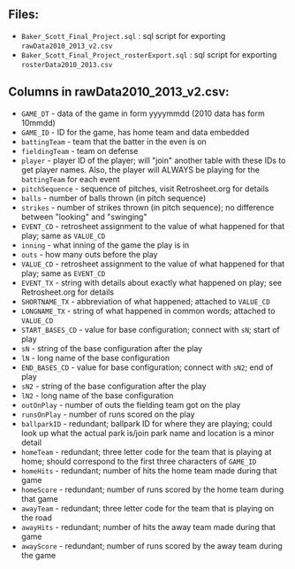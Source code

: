 ## Files:

* `Baker_Scott_Final_Project.sql` : sql script for exporting `rawData2010_2013_v2.csv`
* `Baker_Scott_Final_Project_rosterExport.sql` : sql script for exporting `rosterData2010_2013.csv`


## Columns in rawData2010_2013_v2.csv:
* `GAME_DT` - data of the game in form yyyymmdd (2010 data has form 10mmdd)
* `GAME_ID` - ID for the game, has home team and data embedded
* `battingTeam` - team that the batter in the even is on
* `fieldingTeam` - team on defense
* `player` - player ID of the player; will "join" another table with these IDs to get player names. Also, the player will ALWAYS be playing for the `battingTeam` for each event
* `pitchSequence` - sequence of pitches, visit Retrosheet.org for details
* `balls` - number of balls thrown (in pitch sequence)
* `strikes` - number of strikes thrown (in pitch sequence); no difference between "looking" and "swinging"
* `EVENT_CD` - retrosheet assignment to the value of what happened for that play; same as `VALUE_CD`
* `inning` - what inning of the game the play is in
* `outs` - how many outs before the play
* `VALUE_CD` - retrosheet assignment to the value of what happened for that play; same as `EVENT_CD`
* `EVENT_TX` - string with details about exactly what happened on play; see Retrosheet.org for details
* `SHORTNAME_TX` - abbreviation of what happened; attached to `VALUE_CD`
* `LONGNAME_TX` - string of what happened in common words; attached to `VALUE_CD`
* `START_BASES_CD` - value for base configuration; connect with `sN`; start of play
* `sN` - string of the base configuration after the play
* `lN` - long name of the base configuration
* `END_BASES_CD` - value for base configuration; connect with `sN2`; end of play
* `sN2` - string of the base configuration after the play
* `lN2` - long name of the base configuration
* `outOnPlay` - number of outs the fielding team got on the play
* `runsOnPlay` - number of runs scored on the play
* `ballparkID` - redundant; ballpark ID for where they are playing; could look up what the actual park is/join park name and location is a minor detail
* `homeTeam` - redundant; three letter code for the team that is playing at home; should correspond to the first three characters of `GAME_ID`
* `homeHits` - redundant; number of hits the home team made during that game
* `homeScore` - redundant; number of runs scored by the home team during that game
* `awayTeam` - redundant; three letter code for the team that is playing on the road
* `awayHits` - redundant; number of hits the away team made during that game
* `awayScore` - redundant; number of runs scored by the away team during the game
